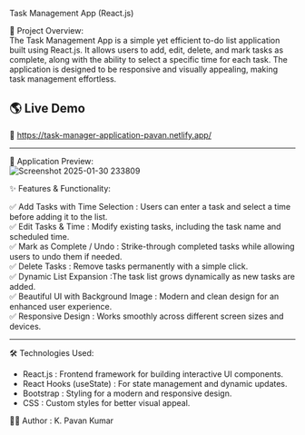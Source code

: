 

Task Management App (React.js)
  
📌 Project Overview:  
The Task Management App is a simple yet efficient to-do list application built using React.js. It allows users to add, edit, delete, and mark tasks as complete, along with the ability to select a specific time for each task. The application is designed to be responsive and visually appealing, making task management effortless.  

## 🌎 Live Demo  
🔗 https://task-manager-application-pavan.netlify.app/

---


📸 Application Preview:  
![Screenshot 2025-01-30 233809](https://github.com/user-attachments/assets/07379de6-31f9-4da9-a5d6-47eb8678a304)



✨ Features & Functionality:

✅ Add Tasks with Time Selection : Users can enter a task and select a time before adding it to the list.  
✅ Edit Tasks & Time : Modify existing tasks, including the task name and scheduled time.  
✅ Mark as Complete / Undo : Strike-through completed tasks while allowing users to undo them if needed.  
✅ Delete Tasks : Remove tasks permanently with a simple click.  
✅ Dynamic List Expansion :The task list grows dynamically as new tasks are added.  
✅ Beautiful UI with Background Image : Modern and clean design for an enhanced user experience.  
✅ Responsive Design : Works smoothly across different screen sizes and devices.  

---

🛠️ Technologies Used:
- React.js : Frontend framework for building interactive UI components.  
-  React Hooks (useState) : For state management and dynamic updates.  
- Bootstrap : Styling for a modern and responsive design.  
- CSS : Custom styles for better visual appeal.  

👨‍💻 Author : 
K. Pavan Kumar 

